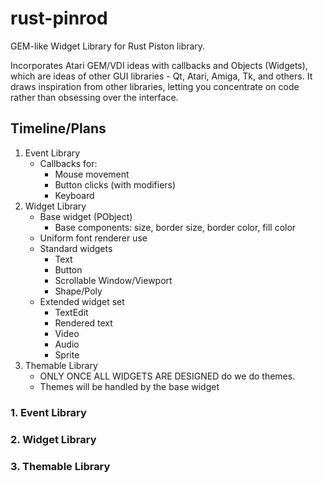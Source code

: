 # rust-pinrod

GEM-like Widget Library for Rust Piston library.

Incorporates Atari GEM/VDI ideas with callbacks and Objects (Widgets), which
are ideas of other GUI libraries - Qt, Atari, Amiga, Tk, and others.  It draws
inspiration from other libraries, letting you concentrate on code rather than
obsessing over the interface.

## Timeline/Plans

1. Event Library
   - Callbacks for:
       - Mouse movement
       - Button clicks (with modifiers)
       - Keyboard
2. Widget Library
   - Base widget (PObject)
       - Base components: size, border size, border color, fill color
   - Uniform font renderer use
   - Standard widgets
       - Text
       - Button
       - Scrollable Window/Viewport
       - Shape/Poly
   - Extended widget set
       - TextEdit
       - Rendered text
       - Video
       - Audio
       - Sprite
3. Themable Library
   - ONLY ONCE ALL WIDGETS ARE DESIGNED do we do themes.
   - Themes will be handled by the base widget

### 1. Event Library

### 2. Widget Library

### 3. Themable Library


